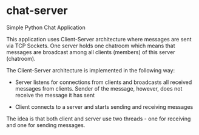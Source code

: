 # chat-server
Simple Python Chat Application

This application uses Client-Server architecture where messages are sent via TCP Sockets. One server holds one chatroom which means
that messages are broadcast among all clients (members) of this server (chatroom).

The Client-Server architecture is implemented in the following way: 

- Server listens for connections from clients and broadcasts all received messages from clients. Sender of the message, however, 
does not receive the message it has sent

- Client connects to a server and starts sending and receiving messages

The idea is that both client and server use two threads - one for receiving and one for sending messages. 
